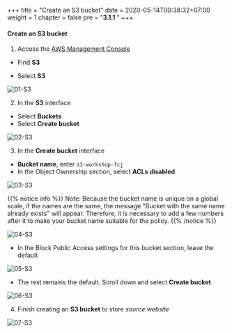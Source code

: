 +++
title = "Create an S3 bucket"
date = 2020-05-14T00:38:32+07:00
weight = 1
chapter = false
pre = "<b>3.1.1 </b>"
+++

#### Create an S3 bucket

1. Access the [AWS Management Console](https://aws.amazon.com/vi/free/?gclid=CjwKCAjw_ZC2BhAQEiwAXSgClvWbbk-Y8aK5QEAweAN7K8tLmdmvIiZuLvrcXaHfX9HrfLJlZr3U2xoC6y4QAvD_BwE&trk=c4f45c53-585c-4b31-8fbf-d39fbcdc603a&sc_channel=ps&ef_id=CjwKCAjw_ZC2BhAQEiwAXSgClvWbbk-Y8aK5QEAweAN7K8tLmdmvIiZuLvrcXaHfX9HrfLJlZr3U2xoC6y4QAvD_BwE:G:s&s_kwcid=AL!4422!3!637354294239!e!!g!!aws!19043613274!143453611386&all-free-tier.sort-by=item.additionalFields.SortRank&all-free-tier.sort-order=asc&awsf.Free%20Tier%20Types=*all&awsf.Free%20Tier%20Categories=*all)

- Find **S3**

- Select **S3**

![01-S3](/images/3/3-s3-01.png?width=90pc)

2. In the **S3** interface

- Select **Buckets**
- Select **Create bucket**

![02-S3](/images/3/3-s3-02.png?width=90pc)

3. In the **Create bucket** interface

- **Bucket name**, enter `s3-workshop-fcj`
- In the Object Ownership section, select **ACLs disabled**

![03-S3](/images/3/3-s3-03.png?width=90pc)

{{% notice info %}}
Note: Because the bucket name is unique on a global scale, if the names are the same, the message "Bucket with the same name already exists" will appear. Therefore, it is necessary to add a few numbers after it to make your bucket name suitable for the policy.
{{% /notice %}}

![04-S3](/images/3/3-s3-04.png?width=90pc)

- In the Block Public Access settings for this bucket section, leave the default

![05-S3](/images/3/3-s3-05.png?width=90pc)

- The rest remains the default. Scroll down and select **Create bucket**

![06-S3](/images/3/3-s3-06.png?width=90pc)

4. Finish creating an **S3 bucket** to store _source website_

![07-S3](/images/3/3-s3-07.png?width=90pc)
